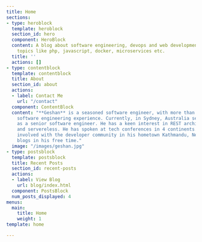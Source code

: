 ```yaml
---
title: Home
sections:
- type: heroblock
  template: heroblock
  section_id: hero
  component: HeroBlock
  content: A blog about software engineering, devops and web development covering
    topics like php, javascript, docker, microservices etc.
  title: ''
  actions: []
- type: contentblock
  template: contentblock
  title: About
  section_id: about
  actions:
  - label: Contact Me
    url: "/contact"
  component: ContentBlock
  content: "**Geshan** is a seasoned software engineer, with more than a decade of
    software engineering experience. Currently, in Sydney, Australia serving THE ICONIC
    as a senior software engineer. He has a keen interest in REST architecture, microservices
    and servereless. He has spoken at tech conferences in 4 continents. He is actively
    involved with the developer community in his hometown Kathmandu, Nepal. He occasionally
    blogs in his free time."
  image: "/images/geshan.jpg"
- type: postsblock
  template: postsblock
  title: Recent Posts
  section_id: recent-posts
  actions:
  - label: View Blog
    url: blog/index.html
  component: PostsBlock
  num_posts_displayed: 4
menus:
  main:
    title: Home
    weight: 1
template: home

---
```

